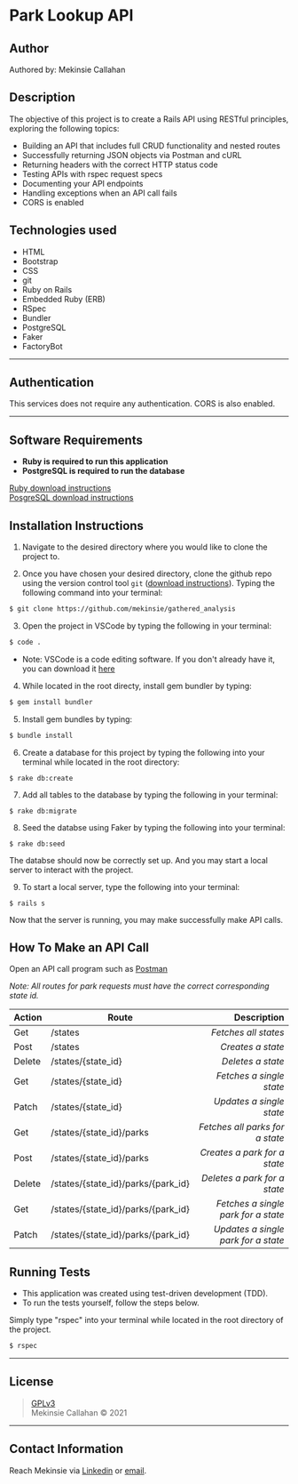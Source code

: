# Park Lookup API

## Author
Authored by: Mekinsie Callahan

## Description
The objective of this project is to create a Rails API using RESTful principles, exploring the following topics:
* Building an API that includes full CRUD functionality and nested routes
* Successfully returning JSON objects via Postman and cURL
* Returning headers with the correct HTTP status code
* Testing APIs with rspec request specs
* Documenting your API endpoints
* Handling exceptions when an API call fails
* CORS is enabled

## Technologies used

* HTML
* Bootstrap
* CSS
* git
* Ruby on Rails
* Embedded Ruby (ERB)
* RSpec
* Bundler
* PostgreSQL
* Faker
* FactoryBot

* * *
## Authentication
This services does not require any authentication. CORS is also enabled.
* * *
## Software Requirements
* **Ruby is required to run this application**
* **PostgreSQL is required to run the database**  

 <a href="https://www.learnhowtoprogram.com/ruby-and-rails/getting-started-with-ruby/installing-ruby">Ruby download instructions</a>  
  <a href="https://www.learnhowtoprogram.com/ruby-and-rails/getting-started-with-ruby/installing-postgres">PosgreSQL download instructions</a>  

## Installation Instructions
1. Navigate to the desired directory where you would like to clone the project to.

2. Once you have chosen your desired directory, clone the github repo using the version control tool `git` (<a href="https://www.learnhowtoprogram.com/introduction-to-programming/getting-started-with-intro-to-programming/git-and-github">download instructions</a>). Typing the following command into your terminal:
```bash
$ git clone https://github.com/mekinsie/gathered_analysis
```
3. Open the project in VSCode by typing the following in your terminal:

``` bash
$ code .
```
* Note: VSCode is a code editing software. If you don't already have it, you can download it <a href="https://code.visualstudio.com/">here</a>

4. While located in the root directy, install gem bundler by typing:

``` bash
$ gem install bundler
```

5. Install gem bundles by typing:

``` bash
$ bundle install
```

6. Create a database for this project by typing the following into your terminal while located in the root directory:
```
$ rake db:create
```

7. Add all tables to the database by typing the following in your terminal:
```
$ rake db:migrate
```

8. Seed the databse using Faker by typing the following into your terminal:
```
$ rake db:seed
```
The databse should now be correctly set up. And you may start a local server to interact with the project. 

9. To start a local server, type the following into your terminal:
```
$ rails s
```
Now that the server is running, you may make successfully make API calls.

## How To Make an API Call
Open an API call program such as <a href="https://www.postman.com/downloads/" alt="Link to Postman download">Postman</a>

_Note: All routes for park requests must have the correct corresponding state id._

 Action |  Route | Description
| :--- | --- | ---: |
| Get | /states | _Fetches all states_ |
| Post | /states | _Creates a state_ |
| Delete | /states/{state_id} | _Deletes a state_ |
| Get | /states/{state_id} | _Fetches a single state_ |
| Patch | /states/{state_id} | _Updates a single state_ |
| Get | /states/{state_id}/parks | _Fetches all parks for a state_ |
| Post | /states/{state_id}/parks | _Creates a park for a state_     |
| Delete | /states/{state_id}/parks/{park_id} | _Deletes a park for a state_ |
| Get | /states/{state_id}/parks/{park_id} | _Fetches a single park for a state_ |
| Patch | /states/{state_id}/parks/{park_id} | _Updates a single park for a state_ |

## Running Tests
* This application was created using test-driven development (TDD).
* To run the tests yourself, follow the steps below.

Simply type "rspec" into your terminal while located in the root directory of the project.
``` bash
$ rspec
```
* * *

## License
> [GPLv3](https://choosealicense.com/licenses/gpl-3.0/)\
> Mekinsie Callahan &copy; 2021  
* * *

## Contact Information

Reach Mekinsie via <a href="https://www.linkedin.com/in/mekinsie/" target="_blank">Linkedin</a> or <a href="mailto:mekinsie.aja@gmail.com" target="_blank">email</a></li>.
